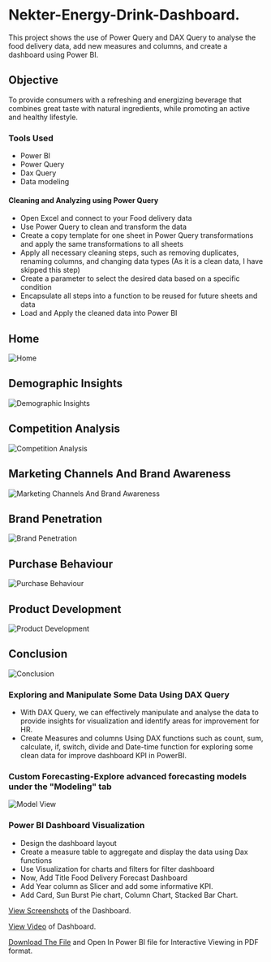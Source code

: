 # Nekter-Energy-Drink-Dashboard.

This project shows the use of Power Query and DAX Query to analyse the food delivery data, add new measures and columns, and create a dashboard using Power BI.

## Objective 
To provide consumers with a refreshing and energizing beverage that combines great taste with natural ingredients, while promoting an active and healthy lifestyle.

### Tools Used
* Power BI
* Power Query
* Dax Query
* Data modeling

#### Cleaning and Analyzing using Power Query
- Open Excel and connect to your Food delivery data
- Use Power Query to clean and transform the data
- Create a copy template for one sheet in Power Query transformations and apply the same transformations to all sheets
- Apply all necessary cleaning steps, such as removing duplicates, renaming columns, and changing data types (As it is a clean data, I have skipped this step)
- Create a parameter to select the desired data based on a specific condition
- Encapsulate all steps into a function to be reused for future sheets and data
- Load and Apply the cleaned data into Power BI

## Home
![Home](https://github.com/TrushnaR/Nekter-Energy-Drink-Dashboard/assets/155801135/7dc381c5-f72f-4ce3-a10d-234306b9828a)

## Demographic Insights
![Demographic Insights](https://github.com/TrushnaR/Nekter-Energy-Drink-Dashboard/assets/155801135/06e62071-867c-49eb-a4f6-5f447416e0ac)

## Competition Analysis
![Competition Analysis](https://github.com/TrushnaR/Nekter-Energy-Drink-Dashboard/assets/155801135/d77a194c-e788-469f-8467-25f20051a978)

## Marketing Channels And Brand Awareness
![Marketing Channels And Brand Awareness](https://github.com/TrushnaR/Nekter-Energy-Drink-Dashboard/assets/155801135/8f3fc092-5367-4274-9479-1278f384b755)

## Brand Penetration
![Brand Penetration](https://github.com/TrushnaR/Nekter-Energy-Drink-Dashboard/assets/155801135/cf5e4d86-912b-4933-b43c-92a35595c578)

## Purchase Behaviour
![Purchase Behaviour](https://github.com/TrushnaR/Nekter-Energy-Drink-Dashboard/assets/155801135/6ea6e352-b8fc-4273-a493-38870052ea21)

## Product Development
![Product Development](https://github.com/TrushnaR/Nekter-Energy-Drink-Dashboard/assets/155801135/40a9ca5a-0fe0-4262-b69d-a83e16e4142f)

## Conclusion
![Conclusion](https://github.com/TrushnaR/Nekter-Energy-Drink-Dashboard/assets/155801135/ca49c54b-1a32-41ee-97eb-1883b9c7d1e9)



### Exploring and Manipulate Some Data Using DAX Query
* With DAX Query, we can effectively manipulate and analyse the data to provide insights for visualization and identify areas for improvement for HR.
* Create Measures and columns Using DAX functions such as count, sum, calculate, if, switch, divide and Date-time function for exploring some clean data for improve dashboard KPI in PowerBI.



### Custom Forecasting-Explore advanced forecasting models under the "Modeling" tab
![Model View](https://github.com/TrushnaR/Nekter-Energy-Drink-Dashboard/assets/155801135/9db2e035-c481-44a4-9f07-7d623f8017c7)

### Power BI Dashboard Visualization
* Design the dashboard layout
* Create a measure table to aggregate and display the data using Dax functions
* Use Visualization for charts and filters for filter dashboard
* Now, Add Title Food Delivery Forecast Dashboard
* Add Year column as Slicer and add some informative KPI.
* Add Card, Sun Burst Pie chart, Column Chart, Stacked Bar Chart.

[View Screenshots](https://github.com/TrushnaR/PowerBi-Food-Delivery-Forecast-Dashboard/tree/main/PowerBi%20Food%20Delivery%20Forecasting%20Images) of the Dashboard.

[View Video](https://github.com/TrushnaR/PowerBi-Food-Delivery-Forecast-Dashboard/blob/main/Dashboard%20Video.mp4) of Dashboard.

[Download The File](url) and Open In Power BI file for Interactive Viewing in PDF format.





